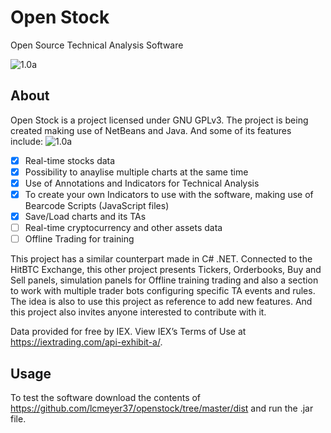 # Open Stock
Open Source Technical Analysis Software

![1.0a](https://github.com/lcmeyer37/openstock/blob/master/sblogo.png)

## About
Open Stock is a project licensed under GNU GPLv3. The project is being created making use of NetBeans and Java. And some of its features include:
![1.0a](https://github.com/lcmeyer37/openstock/blob/master/openstock02012019.jpg)
- [x] Real-time stocks data
- [x] Possibility to anaylise multiple charts at the same time
- [x] Use of Annotations and Indicators for Technical Analysis
- [x] To create your own Indicators to use with the software, making use of Bearcode Scripts (JavaScript files)
- [x] Save/Load charts and its TAs
- [ ] Real-time cryptocurrency and other assets data
- [ ] Offline Trading for training

This project has a similar counterpart made in C# .NET. Connected to the HitBTC Exchange, this other project presents Tickers, Orderbooks, Buy and Sell panels, simulation panels for Offline training trading and also a section to work with multiple trader bots configuring specific TA events and rules. The idea is also to use this project as reference to add new features. And this project also invites anyone interested to contribute with it.

Data provided for free by IEX. View IEX’s Terms of Use at https://iextrading.com/api-exhibit-a/.

## Usage
To test the software download the contents of https://github.com/lcmeyer37/openstock/tree/master/dist and run the .jar file.
